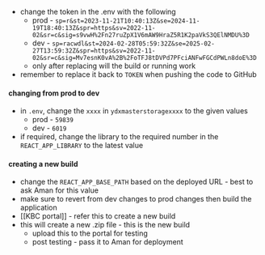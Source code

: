 - change the token in the .env with the following
	- prod - `sp=r&st=2023-11-21T10:40:13Z&se=2024-11-19T18:40:13Z&spr=https&sv=2022-11-02&sr=c&sig=s9vwH%2Fn27ruZpX1V6mAW9HraZ5R1K2paVkS3QElNMDU%3D`
	- dev - `sp=racwdl&st=2024-02-28T05:59:32Z&se=2025-02-27T13:59:32Z&spr=https&sv=2022-11-02&sr=c&sig=Mv7esnK0vA%2B%2FoTFJ8tDVPd7PFciANFwFGCdPWLn8doE%3D`
	- only after replacing will the build or running work
- remember to replace it back to `TOKEN` when pushing the code to GitHub
#### changing from prod to dev
- in `.env`, change the `xxxx` in `ydxmasterstoragexxxx` to the given values
	- prod - `59839`
	- dev - `6019`
- if required, change the library to the required number in the `REACT_APP_LIBRARY` to the latest value

#### creating a new build
- change the `REACT_APP_BASE_PATH` based on the deployed URL - best to ask Aman for this value
- make sure to revert from dev changes to prod changes then build the application
- [[KBC portal]] - refer this to create a new build
- this will create a new .zip file - this is the new build
	- upload this to the portal for testing 
	- post testing - pass it to Aman for deployment